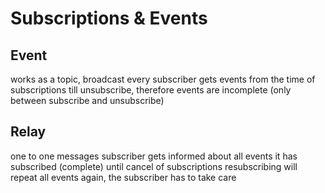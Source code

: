 Subscriptions & Events
======================

## Event

works as a topic, broadcast
every subscriber gets events from the time of subscriptions till unsubscribe,
therefore events are incomplete (only between subscribe and unsubscribe)

## Relay

one to one messages 
subscriber gets informed about all events it has subscribed (complete)
until cancel of subscriptions
resubscribing will repeat all events again, the subscriber has to take care

